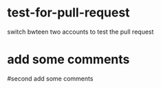 # test-for-pull-request
switch bwteen two accounts to test the pull request

# add some comments

#second add some comments

